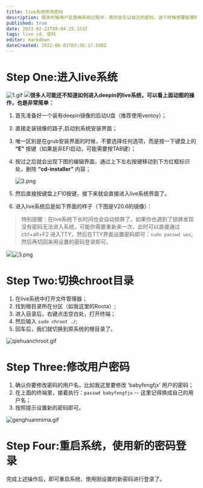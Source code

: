 ```yaml
---
title: live系统修改密码
description: 很多时候用户在使用系统过程中，真的会忘记自己的密码，这个时候想要能够修改密码的方式，这篇文章可能提供一种思路。
published: true
date: 2023-02-22T09:04:25.153Z
tags: live cd, 密码
editor: markdown
dateCreated: 2022-06-01T03:36:17.508Z
---
```


# Step One:进入live系统

![1.gif](https://storage.deepin.org/thread/202205201618318171_1.gif)
![](https://vjxs22vadq.feishu.cn/space/api/box/stream/download/asynccode/?code=YmU4ZjgxNzAxZWNmNjY2MTg2ZDI5YTU0NzVkNDkyNzFfdzJmVDczbGRtOUlmWGlQSmg5MHRCSmQ0TnB1Y1lZMWNfVG9rZW46Ym94Y25qa3Nkak92YjJ3c0ZjMUN1Q3VxbDhnXzE2NTMwMTQ4MzQ6MTY1MzAxODQzNF9WNA)**很多人可能还不知道如何进入deepin的live系统，可以看上面动图的操作，也是非常简单：**

1. 首先准备好一个装有deepin镜像的启动U盘（推荐使用ventoy）；
2. 直接走装镜像的路子,启动到系统安装界面；
3. 唯一区别是在grub安装界面的时候，不要选择任何选项，而是按一下键盘上的 **“E”** 按键（如果是非EFI启动，可能需要按TAB键）；
4. 按过之后就会出现下图的编辑界面，通过上下左右按键移动到下方红框标识处，删除 **“cd-installer”** 内容；

   ![2.png](https://storage.deepin.org/thread/20220520162047272_2.png)
5. 然后直接按键盘上F10按键，接下来就会直接进入live系统界面了。
6. 进入live系统后是如下界面的样子（下图是V20.6的镜像）：

> 特别提醒：在live系统下长时间也会自动锁屏了，如果你也遇到了锁屏发现没有密码无法进入系统，可能你需要重新来一次，此时可以直接通过ctrl+alt+F2 进入TTY，然后在TTY界面设置密码即可：``sudo passwd uos``,然后再切回来用设置的密码登录即可。

![](https://vjxs22vadq.feishu.cn/space/api/box/stream/download/asynccode/?code=YzA2MjdlZDQ0ZWNjZDM2MjY2NWMwMThmYjk3OTI5OTRfeEg3SXo2OFE3cTR4WlhTRzhkOTh3SmxxY0l3V0doUWJfVG9rZW46Ym94Y25TaHNCQ0kzalI5RjRYOWlFYTF2a1diXzE2NTMwMTYzMzY6MTY1MzAxOTkzNl9WNA)![3.png](https://storage.deepin.org/thread/202205201621386209_3.png)

# Step Two:切换chroot目录

1. 在live系统中打开文件管理器；
2. 找到根目录所在分区（如我这里的Roota）;
3. 进入目录后，右键点击空白处，打开终端；
4. 然后输入 ``sudo chroot ./``;
5. 回车后，我们就切换到原系统的根目录了。

![qiehuanchroot.gif](https://storage.deepin.org/thread/202206011317339861_qiehuanchroot.gif)

# Step Three:修改用户密码

1. 确认你要修改密码的用户名，比如我这里要修改 ‘babyfengfjx’ 用户的密码；
2. 在上面的终端里，接着执行：``passwd babyfengfjx``    -- 这里记得换成自己的用户名；
3. 按照提示设置新的密码即可。

![genghuanmima.gif](https://storage.deepin.org/thread/202206011319569555_genghuanmima.gif)

# Step Four:重启系统，使用新的密码登录

完成上述操作后，即可重启系统，使用刚设置的新密码进行登录了。
